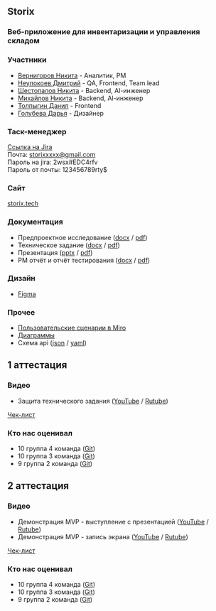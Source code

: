 ## Storix
### Веб-приложение для инвентаризации и управления складом
### Участники
* [Вернигоров Никита](https://taplink.cc/nikita_vernigorov) - Аналитик, PM
* [Неупокоев Дмитрий](https://taplink.cc/dmitry_neupokoev) - QA, Frontend, Team lead
* [Шестопалов Никита](https://taplink.cc/nikita_shestopalov) - Backend, Al-инженер
* [Михайлов Никита](https://taplink.cc/nikita_mikhaylov) - Backend, Al-инженер
* [Толпыгин Данил](https://taplink.cc/danil_tolpygin) - Frontend
* [Голубева Дарья](https://taplink.cc/darya_golubeva) - Дизайнер

### Таск-менеджер
[Ссылка на Jira](https://tpgroop.atlassian.net/jira/software/projects/KSZI/summary)  
Почта: storixxxxx@gmail.com  
Пароль на jira: 2wsx#EDC4rfv  
Пароль от почты: 123456789rty$

### Сайт
[storix.tech](https://storix.tech/)

### Документация
* Предпроектное исследование ([docx](https://github.com/Storix2025/Storix/blob/main/Documentation/pre-project%20study/%D0%9F%D1%80%D0%B5%D0%B4%D0%BF%D1%80%D0%BE%D0%B5%D0%BA%D1%82%D0%BD%D0%BE%D0%B5%D0%98%D1%81%D1%81%D0%BB%D0%B5%D0%B4%D0%BE%D0%B2%D0%B0%D0%BD%D0%B8%D0%B5.docx) / [pdf](https://github.com/Storix2025/Storix/blob/main/Documentation/pre-project%20study/%D0%9F%D1%80%D0%B5%D0%B4%D0%BF%D1%80%D0%BE%D0%B5%D0%BA%D1%82%D0%BD%D0%BE%D0%B5%D0%98%D1%81%D1%81%D0%BB%D0%B5%D0%B4%D0%BE%D0%B2%D0%B0%D0%BD%D0%B8%D0%B5.pdf))
* Техническое задание ([docx](https://github.com/Storix2025/Storix/blob/main/Documentation/TZ/%D0%A2%D0%97.docx) / [pdf](https://github.com/Storix2025/Storix/blob/main/Documentation/TZ/%D0%A2%D0%97.pdf))
* Презентация ([pptx](https://github.com/Storix2025/Storix/blob/main/Documentation/presentation/%D0%A2%D0%9F.pptx) / [pdf](https://github.com/Storix2025/Storix/blob/main/Documentation/presentation/%D0%A2%D0%9F.pdf))
* PM отчёт и отчёт тестирования ([docx](https://github.com/Storix2025/Storix/blob/main/Documentation/PM%20report%20and%20testing%20report%20-%202%20certification/PM%20%D0%BE%D1%82%D1%87%D1%91%D1%82%20%D0%B8%20%D0%BE%D1%82%D1%87%D1%91%D1%82%20%D1%82%D0%B5%D1%81%D1%82%D0%B8%D1%80%D0%BE%D0%B2%D0%B0%D0%BD%D0%B8%D1%8F.docx) / [pdf](https://github.com/Storix2025/Storix/blob/main/Documentation/PM%20report%20and%20testing%20report%20-%202%20certification/PM%20%D0%BE%D1%82%D1%87%D1%91%D1%82%20%D0%B8%20%D0%BE%D1%82%D1%87%D1%91%D1%82%20%D1%82%D0%B5%D1%81%D1%82%D0%B8%D1%80%D0%BE%D0%B2%D0%B0%D0%BD%D0%B8%D1%8F.pdf))

### Дизайн
* [Figma](https://www.figma.com/design/dXNYv1bQIhNE9iapW1z8BV/Untitled?node-id=0-1&p=f&t=YMsVakuGGHrCOmYX-0)

### Прочее
* [Пользовательские сценарии в Miro](https://miro.com/app/board/uXjVIZ2A7Mk=/)
* [Диаграммы](https://github.com/Storix2025/Storix/tree/main/Documentation/diagrams)
* Схема api ([json](https://github.com/Storix2025/Storix/blob/main/Documentation/%D0%B0pi/openapi3_0.json) / [yaml](https://github.com/Storix2025/Storix/blob/main/Documentation/%D0%B0pi/openapi3_0.yaml))

## 1 аттестация
### Видео
* Защита технического задания ([YouTube](https://www.youtube.com/watch?v=YokjylA8OQA) / [Rutube](https://rutube.ru/video/4a685653b0314d1b25847e8b6c0feb88/))

[Чек-лист](https://github.com/Storix2025/Storix/blob/main/Documentation/%D1%87%D0%B5%D0%BA-%D0%BB%D0%B8%D1%81%D1%82/%D0%92%D0%93%D0%A3-%D0%A2%D0%9F.%20%D0%A7%D0%B5%D0%BA%D0%BB%D0%B8%D1%81%D1%82%201%20%D1%8D%D1%82%D0%B0%D0%BF.pdf)

### Кто нас оценивал
* 10 группа 4 команда ([Git](https://github.com/LUFFPUFF/TPProduct))
* 10 группа 3 команда ([Git](https://github.com/git-company-tp10-1/main/tree/main))
* 9 группа 2 команда ([Git](https://github.com/LatinMapsLives/JourneyGuideApp))

## 2 аттестация
### Видео
* Демонстрация MVP - выступление с презентацией ([YouTube](https://youtu.be/u_WH3QBmRPE) / [Rutube](https://rutube.ru/video/92b36944afd46ac5f58f26333e94d28c/))
* Демонстрация MVP - запись экрана ([YouTube](https://www.youtube.com/watch?v=hBhK7r0iOK0) / [Rutube](https://rutube.ru/video/04e8d949c9ae289e9ab80de76799f609/))

[Чек-лист]()

### Кто нас оценивал
* 10 группа 4 команда ([Git](https://github.com/LUFFPUFF/TPProduct))
* 10 группа 3 команда ([Git](https://github.com/git-company-tp10-1/main/tree/main))
* 9 группа 2 команда ([Git](https://github.com/LatinMapsLives/JourneyGuideApp))

